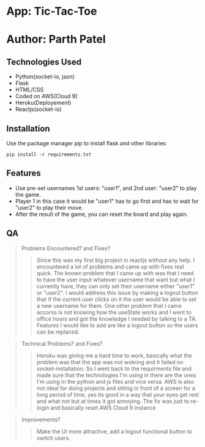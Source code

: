 # App: Tic-Tac-Toe
# Author: Parth Patel 
## Technologies Used
* Python(socket-io, json)
* Flask
* HTML/CSS 
* Coded on AWS(Cloud 9)
* Heroku(Deployement)
* Reactjs(socket-io)

## Installation
Use the package manager pip to install flask and other libraries

```
pip install -r requirements.txt

```
## Features

* Use pre-set usernames 1st users: "user1", and 2nd user: "user2" to play the game.
* Player 1 in this case it would be "user1" has to go first and has to wait for "user2" to play their move.
* After the result of the game, you can reset the board and play again.


## QA
> Problems Encountered? and Fixes?
>> Since this was my first big project in reactjs without any help. I encountered a lot of problems and came up with fixes real quick. The known problem that I came up with was that I need to have the user input whatever username that want 
>> but what I currently have, they can only set their username either "user1" or "user2". I would address this issue by making a logout button that if the current user clicks on it the user would be able to set a new username for them.
>> One other problem that I came accorss is not knowing how the useState works and I went to office hours and got the knowledge I needed by talking to a TA. Features I would like to add are like a logout button so the users can be replaced.  

> Technical Problems? and Fixes?
>> Heroku was giving me a hard time to work, basically what the problem was that the app was not wokring and it failed on socket-installation. So I went back to the requirments file and made sure that the technologies I'm using in there 
>> are the ones I'm using in the python and js files and vice versa. AWS is also not ideal for doing projects and sitting in front of a screen for a long period of time, yes its good in a way that your eyes get rest and what not but at 
>> times it got annoying. The fix was just to re-login and basically reset AWS Cloud 9 instance

> Improvements?
>> Make the UI more attractive, add a logout functional button to switch users.
